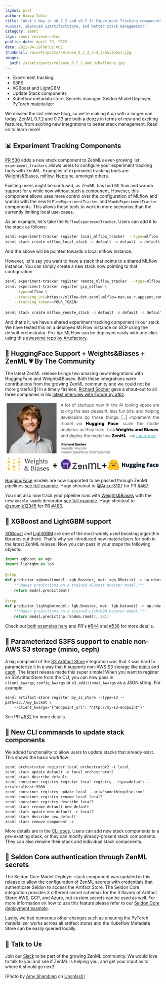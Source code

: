 ```yaml
---
layout: post
author: Hamza Tahir
title: "What's New in v0.7.2 and v0.7.3: Experiment Tracking components, HuggingFace, Weights&Biases, LightGBM, 
XGBoost, improved S3ArtifactStore, and better stack management!"
category: zenml
tags: zenml release-notes
publish_date: April 29, 2022
date: 2022-04-29T00:02:00Z
thumbnail: /assets/posts/release_0_7_2_and_3/balloons.jpg
image:
  path: /assets/posts/release_0_7_2_and_3/balloons.jpg
---
```


- Experiment tracking
- S3FS
- XGBoost and LightGBM
- Update Stack components
- Kubeflow metadata store, Secrets manager, Seldon Model Deployer, PyTorch materializer

We missed the last release blog, so we're making it up with a longer one today.
ZenML 0.7.2 and 0.7.3 are both a doozy in terms of new and exciting features, 
from exciting new integrations to better stack management. Read on to learn more!

## 📊 Experiment Tracking Components

[PR 530](https://github.com/zenml-io/zenml/pull/530) adds a new stack component to ZenMLs ever-growing list: 
`experiment_trackers` allows users to configure your experiment tracking tools with ZenML. Examples of experiment tracking 
tools are [Weights&Biases](https://wandb.ai), [mlflow](https://mlflow.org), [Neptune](https://neptune.ai), amongst others.

Existing users might be confused, as ZenML has had MLflow and wandb support for a while now without such a component. However, this 
component allows uses more control over the configuration of MLflow and wandb with the new `MLFlowExperimentTracker` and 
`WandbExperimentTracker` components. This allows these tools to work in more scenarios than the currently limiting local use-cases.

As an example, let's take the `MLFlowExperimentTracker`. Users can add it to the stack as follows:

```bash
zenml experiment-tracker register local_mlflow_tracker  --type=mlflow
zenml stack create mlflow_local_stack -o default -m default -a default -e local_mlflow_tracker
```

And the above will be pointed towards a local mlflow instance. 

However, let's say you want to have a stack that points to a shared MLflow instance. 
You can simply create a new stack now pointing to that configuration:

```bash
zenml experiment-tracker register remote_mlflow_tracker  --type=mlflow 
zenml experiment-tracker register gcp_mlflow \
    --type=mlflow \
    --tracking_uri=https://mlflow-dot-zenml-mlflow-man.ew.r.appspot.com/ \
    --tracking_token=<YOUR_TOKEN>

zenml stack create mlflow_remote_stack -o default -m default -a default -e remote_mlflow_tracker
```

And that's it, we have a shared experiment tracking component in our stack.
We have tested this on a deployed MLFlow instance on GCP using the default orchestrator. Pro-tip: MLFlow can be deployed 
easily with one click using this [awesome repo by Artefactory](https://github.com/artefactory/one-click-mlflow/).

## 🤗 HuggingFace Support + Weights&Biases + ZenML 💗 By The Community

The latest ZenML release brings two amazing new integrations with HuggingFace and Weights&Biases. Both these 
integrations were contributions from the growing ZenML community and we could not be more grateful 🙏! In a timely 
fashion, [Richard Socher](https://de.wikipedia.org/wiki/Richard_Socher) gave a shout-out to all three companies in his [latest interview with Future by 
a16z](https://future.a16z.com/a-decade-of-deep-learning-ai-startup/).

![Richard Socher](../assets/posts/release_0_7_2_and_3/richard_socher_shoutout.png)

[HuggingFace](https://huggingface.co) models are now supported to be passed through ZenML pipelines 
[see full example](https://github.com/zenml-io/zenml/tree/main/examples/huggingface). 
Huge shoutout to [@Ankur3107](https://github.com/Ankur3107) for PR [#467](https://github.com/zenml-io/zenml/pull/467).

You can also now track your pipeline runs with [Weights&Biases](https://wandb.ai) with the new `enable_wandb` decorator 
[see full example](https://github.com/zenml-io/zenml/tree/main/examples/wandb_tracking). 
Huge shoutout to [@soumik12345](https://github.com/soumik12345) for PR [#486](https://github.com/zenml-io/zenml/pull/486).

## 🔎 XGBoost and LightGBM support

[XGBoost](https://xgboost.readthedocs.io/en/stable/) and [LightGBM](https://lightgbm.readthedocs.io/) are one of the 
most widely used boosting algorithm libraries out there. That's why we introduced new materializers for both in the latest 
ZenML release! Now you can pass in your steps the following objects:

```python
import xgboost as xgb
import lightgbm as lgb

@step
def predictor_xgboost(model: xgb.Booster, mat: xgb.DMatrix) -> np.ndarray:
    """Makes predictions on a trained XGBoost booster model."""
    return model.predict(mat)

@step
def predictor_lightgbm(model: lgb.Booster, mat: lgb.Dataset) -> np.ndarray:
    """Makes predictions on a trained LightGBM booster model."""
    return model.predict(np.random.rand(7, 28))
```

Check out [both examples here](https://github.com/zenml-io/zenml/tree/main/examples) and PR's [#544](https://github.com/zenml-io/zenml/pull/544) 
and [#538](https://github.com/zenml-io/zenml/pull/538) for more details.

## 📂 Parameterized S3FS support to enable non-AWS S3 storage (minio, ceph)

A big complaint of the [S3 Artifact Store]() integration was that it was hard to parameterize it in a way that it supports 
non-AWS S3 storage like [minio](https://min.io/) and [ceph](https://docs.ceph.com/en/latest/radosgw/s3/). The latest release 
made this super simple! When you want to register an S3ArtifactStore from the CLI, you can now pass in  
`client_kwargs`, `config_kwargs` or `s3_additional_kwargs` as a JSON string. For example:

```shell
zenml artifact-store register my_s3_store --type=s3 --path=s3://my_bucket \
    --client_kwargs='{"endpoint_url": "http://my-s3-endpoint"}'
```

See PR [#532](https://github.com/zenml-io/zenml/pull/532) for more details.

## 🧱 New CLI commands to update stack components

We added functionality to allow users to update stacks that already exist. This shows the basic workflow:

```shell
zenml orchestrator register local_orchestrator2 -t local
zenml stack update default -o local_orchestrator2
zenml stack describe default
zenml container-registry register local_registry --type=default --uri=localhost:5000
zenml container-registry update local --uri='somethingelse.com'
zenml container-registry rename local local2
zenml container-registry describe local2
zenml stack rename default new_default
zenml stack update new_default -c local2
zenml stack describe new_default
zenml stack remove-component -c
```
More details are in the [CLI docs](https://apidocs.zenml.io/0.7.3/cli/). 
Users can add new stack components to a pre-existing stack, or they can modify 
already-present stack components. They can also rename their stack and individual stack components.

## 🐛 Seldon Core authentication through ZenML secrets

The Seldon Core Model Deployer stack component was updated in this release
to allow the configuration of ZenML secrets with credentials that authenticate
Seldon to access the Artifact Store. The Seldon Core integration provides 3
different secret schemas for the 3 flavors of Artifact Store: AWS, GCP, and Azure,
but custom secrets can be used as well. For more information on how to use this
feature please refer to our [Seldon Core deployment example](https://github.com/zenml-io/zenml/tree/main/examples/seldon_deployment).

Lastly, we had numerous other changes such as ensuring the PyTorch materializer works across all artifact stores 
and the Kubeflow Metadata Store can be easily queried locally.

## 🙌 Talk to Us

Join our [Slack](https://zenml.io/slack-invite/) to be part of the growing ZenML community. We would love to 
talk to you and see if ZenML is helping you, and get your input as to where it should go next!

[Photo by <a href="https://unsplash.com/@amyshamblen?utm_source=unsplash&utm_medium=referral&utm_content=creditCopyText">Amy Shamblen</a> on <a href="https://unsplash.com/s/photos/baloons?utm_source=unsplash&utm_medium=referral&utm_content=creditCopyText">Unsplash</a>] 
